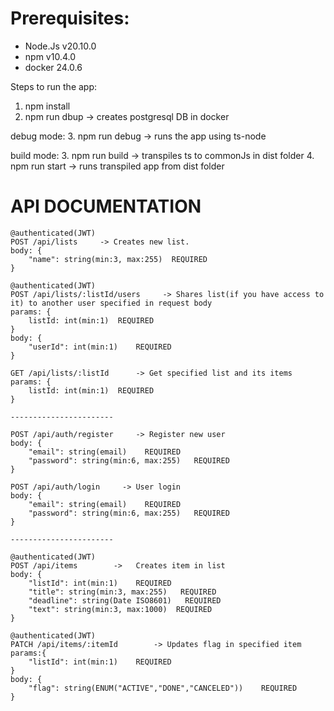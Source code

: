 # Prerequisites:

- Node.Js v20.10.0
- npm v10.4.0
- docker 24.0.6

Steps to run the app:

1. npm install
2. npm run dbup -> creates postgresql DB in docker

debug mode: 
3. npm run debug -> runs the app using ts-node

build mode: 
3. npm run build -> transpiles ts to commonJs in dist folder 4. npm run start -> runs transpiled app from dist folder




# API DOCUMENTATION
```
@authenticated(JWT)
POST /api/lists     -> Creates new list.
body: {
    "name": string(min:3, max:255)  REQUIRED
}

@authenticated(JWT)
POST /api/lists/:listId/users     -> Shares list(if you have access to it) to another user specified in request body
params: {
    listId: int(min:1)  REQUIRED
}
body: {
    "userId": int(min:1)    REQUIRED
}

GET /api/lists/:listId      -> Get specified list and its items
params: {
    listId: int(min:1)  REQUIRED
}

-----------------------

POST /api/auth/register     -> Register new user
body: {
    "email": string(email)    REQUIRED
    "password": string(min:6, max:255)   REQUIRED
}

POST /api/auth/login     -> User login
body: {
    "email": string(email)    REQUIRED
    "password": string(min:6, max:255)   REQUIRED
}

-----------------------

@authenticated(JWT)
POST /api/items        ->   Creates item in list
body: {
    "listId": int(min:1)    REQUIRED
    "title": string(min:3, max:255)   REQUIRED
    "deadline": string(Date ISO8601)   REQUIRED
    "text": string(min:3, max:1000)  REQUIRED
}

@authenticated(JWT)
PATCH /api/items/:itemId        -> Updates flag in specified item
params:{
    "listId": int(min:1)    REQUIRED
}
body: {
    "flag": string(ENUM("ACTIVE","DONE","CANCELED"))    REQUIRED
}
```

